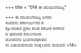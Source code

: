 +++
title = "014 ಈ ಪರಿಯಲೆರಡಿಟ್ಟ"

+++
ಈ ಪರಿಯಲೆರಡಿಟ್ಟ ಜಗದಾ   
ಳಾಪವನು ಕರ್ಣಾರ್ಜುನರ ಪ   
ಕ್ಷೋಪಚಾರ ಪ್ರಕಟ ಕಲಹ ಕಠೋರ ಕಳಕಳವ   
ಆ ಪುರಂದರ ಕಮಲಸಖರಾ   
ಟೋಪವನು ಭುವನಾಪಘಾತವ   
ನಾ ಪಿತಾಮಹನರಿದು ಸಂತೈಸಿದನು ಸಾಮದಲಿ      ॥14॥